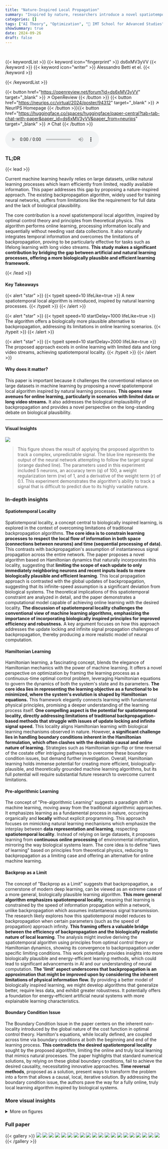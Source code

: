 ```yaml
---
title: "Nature-Inspired Local Propagation"
summary: "Inspired by nature, researchers introduce a novel spatiotemporal local algorithm for machine learning that outperforms backpropagation in online learning scenarios with limited data or long video stre..."
categories: []
tags: ["AI Theory", "Optimization", "🏢 IMT School for Advanced Studies",]
showSummary: true
date: 2024-09-26
draft: false
---
```


<br>

{{< keywordList >}}
{{< keyword icon="fingerprint" >}} ds6xMV3yVV {{< /keyword >}}
{{< keyword icon="writer" >}} Alessandro Betti et el. {{< /keyword >}}
 
{{< /keywordList >}}

{{< button href="https://openreview.net/forum?id=ds6xMV3yVV" target="_blank" >}}
↗ OpenReview
{{< /button >}}
{{< button href="https://neurips.cc/virtual/2024/poster/94312" target="_blank" >}}
↗ NeurIPS Homepage
{{< /button >}}{{< button href="https://huggingface.co/spaces/huggingface/paper-central?tab=tab-chat-with-paper&paper_id=ds6xMV3yVV&paper_from=neurips" target="_blank" >}}
↗ Chat
{{< /button >}}



<audio controls>
    <source src="https://ai-paper-reviewer.com/ds6xMV3yVV/podcast.wav" type="audio/wav">
    Your browser does not support the audio element.
</audio>


### TL;DR


{{< lead >}}

Current machine learning heavily relies on large datasets, unlike natural learning processes which learn efficiently from limited, readily available information.  This paper addresses this gap by proposing a nature-inspired approach. The existing backpropagation algorithm, widely used for training neural networks, suffers from limitations like the requirement for full data and the lack of biological plausibility. 

The core contribution is a novel spatiotemporal local algorithm, inspired by optimal control theory and principles from theoretical physics. This algorithm performs online learning, processing information locally and sequentially without needing vast data collections. It also naturally integrates temporal information and overcomes the limitations of backpropagation, proving to be particularly effective for tasks such as lifelong learning with long video streams.  **This study makes a significant contribution by bridging the gap between artificial and natural learning processes, offering a more biologically plausible and efficient learning framework.**

{{< /lead >}}


#### Key Takeaways

{{< alert "star" >}}
{{< typeit speed=10 lifeLike=true >}} A new spatiotemporal local algorithm is introduced, inspired by natural learning processes. {{< /typeit >}}
{{< /alert >}}

{{< alert "star" >}}
{{< typeit speed=10 startDelay=1000 lifeLike=true >}} The algorithm offers a biologically more plausible alternative to backpropagation, addressing its limitations in online learning scenarios. {{< /typeit >}}
{{< /alert >}}

{{< alert "star" >}}
{{< typeit speed=10 startDelay=2000 lifeLike=true >}} The proposed approach excels in online learning with limited data and long video streams, achieving spatiotemporal locality. {{< /typeit >}}
{{< /alert >}}

#### Why does it matter?
This paper is important because it challenges the conventional reliance on large datasets in machine learning by proposing a novel spatiotemporal local algorithm inspired by natural learning processes.  **This opens new avenues for online learning, particularly in scenarios with limited data or long video streams.** It also addresses the biological implausibility of backpropagation and provides a novel perspective on the long-standing debate on biological plausibility.

------
#### Visual Insights



![](https://ai-paper-reviewer.com/ds6xMV3yVV/figures_8_1.jpg)

> This figure shows the result of applying the proposed algorithm to track a complex, unpredictable signal.  The blue line represents the output of the neural network attempting to follow the target signal (orange dashed line). The parameters used in this experiment included 5 neurons, an accuracy term (q) of 100, a weight regularization term (rw) of 1, and a derivative of the weight term (r) of 0.1. This experiment demonstrates the algorithm's ability to track a signal that is difficult to predict due to its highly variable nature.







### In-depth insights


#### Spatiotemporal Locality
Spatiotemporal locality, a concept central to biologically inspired learning, is explored in the context of overcoming limitations of traditional backpropagation algorithms.  **The core idea is to constrain learning processes to respect the local flow of information in both space (connections between neurons) and time (sequential processing of data).** This contrasts with backpropagation's assumption of instantaneous signal propagation across the entire network.  The paper proposes a novel algorithm based on Hamiltonian dynamics that naturally incorporates this locality, suggesting that **limiting the scope of each update to only immediately neighboring neurons and recent inputs leads to more biologically plausible and efficient learning**. This local propagation approach is contrasted with the global updates of backpropagation, suggesting that its infinite-speed assumption is a significant deviation from biological systems.  The theoretical implications of this spatiotemporal constraint are analyzed in detail, and the paper demonstrates a computational model capable of achieving online learning with the desired locality.  **The discussion of spatiotemporal locality challenges the conventional view of machine learning algorithms, emphasizing the importance of incorporating biologically inspired principles for improved efficiency and robustness.**  A key argument focuses on how this approach addresses the update locking and infinite signal propagation challenges of backpropagation, thereby producing a more realistic model of neural computation.

#### Hamiltonian Learning
Hamiltonian learning, a fascinating concept, blends the elegance of Hamiltonian mechanics with the power of machine learning.  It offers a novel perspective on optimization by framing the learning process as a continuous-time optimal control problem, leveraging Hamiltonian equations to govern the dynamics of both the system's state and its parameters. **The core idea lies in representing the learning objective as a functional to be minimized, where the system's evolution is shaped by Hamiltonian equations.** This framework elegantly connects learning with fundamental physical principles, promising a deeper understanding of the learning process itself.  **One compelling aspect is the potential for spatiotemporal locality, directly addressing limitations of traditional backpropagation-based methods that struggle with issues of update locking and infinite signal speed.** This locality aligns Hamiltonian learning with biological learning mechanisms observed in nature. However, **a significant challenge lies in handling boundary conditions inherent in the Hamiltonian formulation, which often clashes with the desirable causal and online nature of learning.**  Strategies such as Hamiltonian sign-flip or time reversal of the costate offer intriguing pathways to overcome these boundary condition issues, but demand further investigation.  Overall, Hamiltonian learning holds immense potential for creating more efficient, biologically-plausible, and theoretically grounded machine learning algorithms, but its full potential will require substantial future research to overcome current limitations.

#### Pre-algorithmic Learning
The concept of "Pre-algorithmic Learning" suggests a paradigm shift in machine learning, moving away from the traditional algorithmic approaches.  It emphasizes learning as a fundamental process in nature, occurring organically and **locally** without explicit programming. This approach focuses on mimicking natural learning mechanisms which emphasize the interplay between **data representation and learning**, respecting **spatiotemporal locality**.  Instead of relying on large datasets, it proposes learning from **continuous online processing** of environmental information, mirroring the way biological systems learn. The core idea is to define "laws of learning" based on principles from theoretical physics, reducing to backpropagation as a limiting case and offering an alternative for online machine learning.

#### Backprop as a Limit
The concept of "Backprop as a Limit" suggests that backpropagation, a cornerstone of modern deep learning, can be viewed as an extreme case of a more general, biologically plausible learning algorithm.  **This more general algorithm emphasizes spatiotemporal locality**, meaning that learning is constrained by the speed of information propagation within a network, unlike backpropagation which assumes instantaneous signal transmission. The research likely explores how this spatiotemporal model reduces to backpropagation when certain parameters (such as the speed of propagation) approach infinity. **This framing offers a valuable bridge between the efficiency of backpropagation and the biologically realistic nature of local learning**. The analysis might involve deriving the spatiotemporal algorithm using principles from optimal control theory or Hamiltonian dynamics, showing its convergence to backpropagation under specific limiting conditions. This work potentially provides insights into more biologically plausible and energy-efficient learning methods, which could lead to significant advancements in AI and our understanding of neural computation.  **The 'limit' aspect underscores that backpropagation is an approximation that might be improved upon by considering the inherent limitations of physical information flow.** By providing a better model of biologically inspired learning, we might develop algorithms that generalize better, require less data, and exhibit greater robustness. It potentially offers a foundation for energy-efficient artificial neural systems with more explainable learning characteristics.

#### Boundary Condition Issue
The Boundary Condition Issue in the paper centers on the inherent non-locality introduced by the global nature of the cost function in optimal control theory.  Hamilton's equations, while locally defined, are coupled across time via boundary conditions at both the beginning and end of the learning process.  **This contradicts the desired spatiotemporal locality** sought by the proposed algorithm, limiting the online and truly local learning that mimics natural processes. The paper highlights that standard numerical solutions, by relying on these global boundary conditions, fail to achieve the desired causality, necessitating innovative approaches.  **Time reversal methods**, proposed as a solution, present ways to transform the problem into a form that allows a causal, local, iterative solution.  By addressing the boundary condition issue, the authors pave the way for a fully online, truly local learning algorithm inspired by biological systems.


### More visual insights

<details>
<summary>More on figures
</summary>


![](https://ai-paper-reviewer.com/ds6xMV3yVV/figures_8_2.jpg)

> This figure shows the result of applying the proposed recurrent neural network model to track a sinusoidal signal.  The blue line represents the output of the network (x), while the orange dashed line represents the target signal (z). The parameters q, rw, and r control the accuracy of the approximation, the weight regularization, and the derivative of the weight term respectively.  The plot demonstrates the network's ability to track the target signal with a relatively small number of neurons and chosen parameters.


![](https://ai-paper-reviewer.com/ds6xMV3yVV/figures_9_1.jpg)

> This figure shows the result of applying the Hamiltonian Sign Flip method to track a highly unpredictable signal. The signal is composed of patching intervals with cosine functions with constants and is purposely generated to be hard to predict.  The network uses 5 neurons. The parameters used are: accuracy term (q) = 100, weight regularization term (rw) = 1, derivative of the weight term (r) = 0.1. The plot displays the tracked signal (x, blue line) against the target signal (z, orange dotted line). The figure demonstrates the network's ability to track the signal despite its high unpredictability.


![](https://ai-paper-reviewer.com/ds6xMV3yVV/figures_9_2.jpg)

> This figure shows the evolution of both the Lagrangian and Hamiltonian functions over time for a specific tracking experiment (Experiment 3).  It illustrates the energy exchange dynamics during the learning process. The Lagrangian represents the cost function being minimized, while the Hamiltonian reflects the system's overall energy. The plot visually represents how the system navigates the energy landscape to achieve the tracking goal.


![](https://ai-paper-reviewer.com/ds6xMV3yVV/figures_15_1.jpg)

> This figure shows the architecture of the recurrent neural network used in the experiments of Section 4.2 of the paper.  It's a fully connected graph with five neurons (nodes) and numerous weighted connections (edges) between them. The neurons are labeled as 1 through 5. Each edge is annotated with a weight (Wij). One neuron is highlighted in red, signifying that it serves as the output neuron and is constrained to follow a reference (or target) signal during the experiments. This network is used to validate the Hamiltonian Sign Flip (HSF) strategy discussed in the paper, aiming to improve online learning by addressing issues with boundary conditions in the Hamiltonian equations.


</details>






### Full paper

{{< gallery >}}
<img src="https://ai-paper-reviewer.com/ds6xMV3yVV/1.png" class="grid-w50 md:grid-w33 xl:grid-w25" />
<img src="https://ai-paper-reviewer.com/ds6xMV3yVV/2.png" class="grid-w50 md:grid-w33 xl:grid-w25" />
<img src="https://ai-paper-reviewer.com/ds6xMV3yVV/3.png" class="grid-w50 md:grid-w33 xl:grid-w25" />
<img src="https://ai-paper-reviewer.com/ds6xMV3yVV/4.png" class="grid-w50 md:grid-w33 xl:grid-w25" />
<img src="https://ai-paper-reviewer.com/ds6xMV3yVV/5.png" class="grid-w50 md:grid-w33 xl:grid-w25" />
<img src="https://ai-paper-reviewer.com/ds6xMV3yVV/6.png" class="grid-w50 md:grid-w33 xl:grid-w25" />
<img src="https://ai-paper-reviewer.com/ds6xMV3yVV/7.png" class="grid-w50 md:grid-w33 xl:grid-w25" />
<img src="https://ai-paper-reviewer.com/ds6xMV3yVV/8.png" class="grid-w50 md:grid-w33 xl:grid-w25" />
<img src="https://ai-paper-reviewer.com/ds6xMV3yVV/9.png" class="grid-w50 md:grid-w33 xl:grid-w25" />
<img src="https://ai-paper-reviewer.com/ds6xMV3yVV/10.png" class="grid-w50 md:grid-w33 xl:grid-w25" />
<img src="https://ai-paper-reviewer.com/ds6xMV3yVV/11.png" class="grid-w50 md:grid-w33 xl:grid-w25" />
<img src="https://ai-paper-reviewer.com/ds6xMV3yVV/12.png" class="grid-w50 md:grid-w33 xl:grid-w25" />
<img src="https://ai-paper-reviewer.com/ds6xMV3yVV/13.png" class="grid-w50 md:grid-w33 xl:grid-w25" />
<img src="https://ai-paper-reviewer.com/ds6xMV3yVV/14.png" class="grid-w50 md:grid-w33 xl:grid-w25" />
<img src="https://ai-paper-reviewer.com/ds6xMV3yVV/15.png" class="grid-w50 md:grid-w33 xl:grid-w25" />
<img src="https://ai-paper-reviewer.com/ds6xMV3yVV/16.png" class="grid-w50 md:grid-w33 xl:grid-w25" />
<img src="https://ai-paper-reviewer.com/ds6xMV3yVV/17.png" class="grid-w50 md:grid-w33 xl:grid-w25" />
<img src="https://ai-paper-reviewer.com/ds6xMV3yVV/18.png" class="grid-w50 md:grid-w33 xl:grid-w25" />
<img src="https://ai-paper-reviewer.com/ds6xMV3yVV/19.png" class="grid-w50 md:grid-w33 xl:grid-w25" />
<img src="https://ai-paper-reviewer.com/ds6xMV3yVV/20.png" class="grid-w50 md:grid-w33 xl:grid-w25" />
{{< /gallery >}}